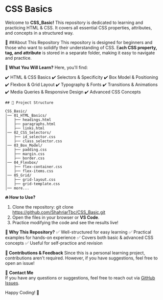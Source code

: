 # CSS Basics #

Welcome to **CSS_Basic!** This repository is dedicated to learning and practicing HTML & CSS. It covers all essential CSS properties, attributes, and concepts in a structured way.



📌 ##About This Repository
This repository is designed for beginners and those who want to solidify their understanding of CSS. E**ach CSS property, tag, and attribute** is stored in a separate folder, making it easy to navigate and practice.



**🚀 What You Will Learn?**
Here, you'll find:

✔️ HTML & CSS Basics
✔️ Selectors & Specificity
✔️ Box Model & Positioning
✔️ Flexbox & Grid Layout
✔️ Typography & Fonts
✔️ Transitions & Animations
✔️ Media Queries & Responsive Design
✔️ Advanced CSS Concepts


```
## 📂 Project Structure

CSS_Basic/
│── 01_HTML_Basics/
│   ├── headings.html
│   ├── paragraphs.html
│   ├── links.html
│── 02_CSS_Selectors/
│   ├── id_selector.css
│   ├── class_selector.css
│── 03_Box_Model/
│   ├── padding.css
│   ├── margin.css
│   ├── border.css
│── 04_Flexbox/
│   ├── flex-container.css
│   ├── flex-items.css
│── 05_Grid/
│   ├── grid-layout.css
│   ├── grid-template.css
│── more...
```

**🔥 How to Use?**
1. Clone the repository: git clone https://github.com/ShahriarTbc/CSS_Basic.git
2. Open the files in your browser or **VS Code**.
3. Practice modifying the code and see the results live!


**🎯 Why This Repository?**
✅ Well-structured for easy learning
✅ Practical examples for hands-on experience
✅ Covers both basic & advanced CSS concepts
✅ Useful for self-practice and revision


**🌟 Contributions & Feedback**
Since this is a personal learning project, contributions aren't required. However, if you have suggestions, feel free to open an issue!


📧 **Contact Me**  
If you have any questions or suggestions, feel free to reach out via [GitHub Issues](https://github.com/ShahriarTbc/CSS_Basic/issues).  

Happy Coding! 🚀

